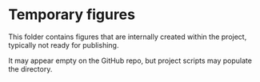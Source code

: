 # Temporary figures

This folder contains figures that are internally created within the project, 
typically not ready for publishing. 

It may appear empty on the GitHub repo, but project scripts may populate the 
directory.
